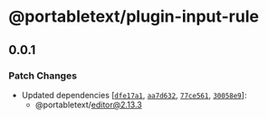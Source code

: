 # @portabletext/plugin-input-rule

## 0.0.1

### Patch Changes

- Updated dependencies [[`dfe17a1`](https://github.com/portabletext/editor/commit/dfe17a1a307b1a512818b37645a8efd05407a0a5), [`aa7d632`](https://github.com/portabletext/editor/commit/aa7d63267231f28e3c4a0ad47d4c70c39ae94c35), [`77ce561`](https://github.com/portabletext/editor/commit/77ce56102785f69a4152ab9b346aef0a3a0cbf67), [`30058e9`](https://github.com/portabletext/editor/commit/30058e90068ba9807585bce2fd9b5e6a7a525dff)]:
  - @portabletext/editor@2.13.3
